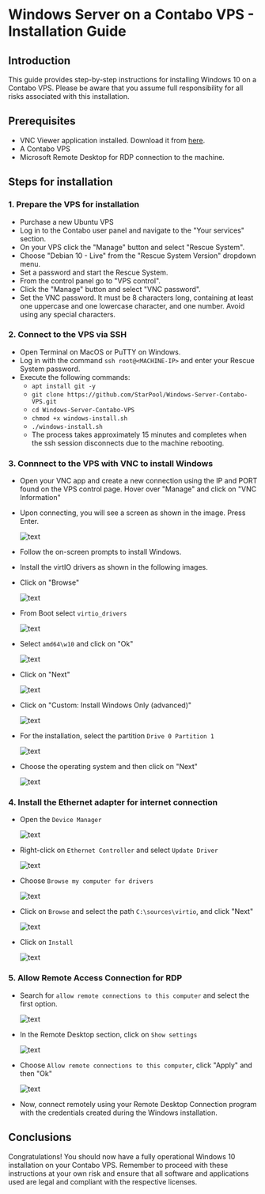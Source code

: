 # Windows Server on a Contabo VPS - Installation Guide

## Introduction

This guide provides step-by-step instructions for installing Windows 10 on a Contabo VPS. Please be aware that you assume full responsibility for all risks associated with this installation.

## Prerequisites

- VNC Viewer application installed. Download it from [here](https://www.realvnc.com/en/connect/download/viewer/).
- A Contabo VPS
- Microsoft Remote Desktop for RDP connection to the machine.

## Steps for installation

### 1. Prepare the VPS for installation

- Purchase a new Ubuntu VPS
- Log in to the Contabo user panel and navigate to the "Your services" section.
- On your VPS click the "Manage" button and select "Rescue System".
- Choose "Debian 10 - Live" from the "Rescue System Version" dropdown menu.
- Set a password and start the Rescue System.
- From the control panel go to "VPS control".
- Click the "Manage" button and select "VNC password".
- Set the VNC password. It must be 8 characters long, containing at least one uppercase and one lowercase character, and one number. Avoid using any special characters.
  
### 2. Connect to the VPS via SSH

- Open Terminal on MacOS or PuTTY on Windows.
- Log in with the command `ssh root@<MACHINE-IP>` and enter your Rescue System password.
- Execute the following commands:
  - `apt install git -y`
  - `git clone https://github.com/StarPool/Windows-Server-Contabo-VPS.git`
  - `cd Windows-Server-Contabo-VPS`
  - `chmod +x windows-install.sh`
  - `./windows-install.sh`
  - The process takes approximately 15 minutes and completes when the ssh session disconnects due to the machine rebooting.

### 3. Connnect to the VPS with VNC to install Windows

- Open your VNC app and create a new connection using the IP and PORT found on the VPS control page. Hover over "Manage" and click on "VNC Information"
- Upon connecting, you will see a screen as shown in the image. Press Enter.

  ![text](https://i.ibb.co/j8Ckb0x/windows-installer.png)

- Follow the on-screen prompts to install Windows.
- Install the virtIO drivers as shown in the following images.
- Click on "Browse"
  
  ![text](https://i.ibb.co/x2S5brz/browser.png)

- From Boot select `virtio_drivers`
  
  ![text](https://i.ibb.co/MghHSxm/virtio.png)

- Select `amd64\w10` and click on "Ok"
  
  ![text](https://i.ibb.co/jTmb57J/w10.png)

- Click on "Next"
  
  ![text](https://i.ibb.co/LS3sq47/next.png)

- Click on "Custom: Install Windows Only (advanced)"

  ![text](https://i.ibb.co/X7swb6C/custom-install.png)

- For the installation, select the partition `Drive 0 Partition 1`
  
  ![text](https://i.ibb.co/mSq9KjR/select-partition.png)

- Choose the operating system and then click on "Next"
  
  ![text](https://i.ibb.co/2FF8W7b/os-select.png)

### 4. Install the Ethernet adapter for internet connection

- Open the `Device Manager`

  ![text](https://i.ibb.co/PxGQ9Rz/device-manager.png)

- Right-click on `Ethernet Controller` and select `Update Driver`
  
  ![text](https://i.ibb.co/Ycjf3b4/update-driver.png)

- Choose `Browse my computer for drivers`
  
  ![text](https://i.ibb.co/X7vht8v/browse-computer-drivers.png)

- Click on `Browse` and select the path `C:\sources\virtio`, and click "Next"
  
  ![text](https://i.ibb.co/7WJXyxW/driver-path.png)

- Click on `Install`
  
  ![text](https://i.ibb.co/0nqRzJG/install-driver.png)

### 5. Allow Remote Access Connection for RDP

- Search for `allow remote connections to this computer` and select the first option.

  ![text](https://i.ibb.co/Xb4hwQp/allow-remote.png)

- In the Remote Desktop section, click on `Show settings`
  
  ![text](https://i.ibb.co/kD4tN2P/show-settings.png)

- Choose `Allow remote connections to this computer`, click "Apply" and then "Ok"
  
  ![text](https://i.ibb.co/Rv0R5L1/allow-remote-connections.png)

- Now, connect remotely using your Remote Desktop Connection program with the credentials created during the Windows installation.

## Conclusions

Congratulations! You should now have a fully operational Windows 10 installation on your Contabo VPS. Remember to proceed with these instructions at your own risk and ensure that all software and applications used are legal and compliant with the respective licenses.
  
